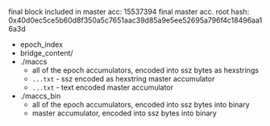 final block included in master acc: 15537394
final master acc. root hash: 0x40d0ec5ce5b60d8f350a5c7651aac39d85a9e5ee52695a796f4c18496aa16a3d

- epoch_index
- bridge_content/
- ./maccs
  - all of the epoch accumulators, encoded into ssz bytes as hexstrings
  - `...txt` - ssz encoded as hexstring master accumulator
  - `...txt` - text encoded master accumulator
- ./maccs_bin
  - all of the epoch accumulators, encoded into ssz bytes into binary
  - master accumulator, encoded into ssz bytes into binary

